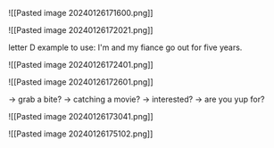 
![[Pasted image 20240126171600.png]]

![[Pasted image 20240126172021.png]]

letter D
example to use:
I'm and my fiance go out for five years.

![[Pasted image 20240126172401.png]]

![[Pasted image 20240126172601.png]]

-> grab a bite?
-> catching a movie?
-> interested?
-> are you yup for?

![[Pasted image 20240126173041.png]]

![[Pasted image 20240126175102.png]]


